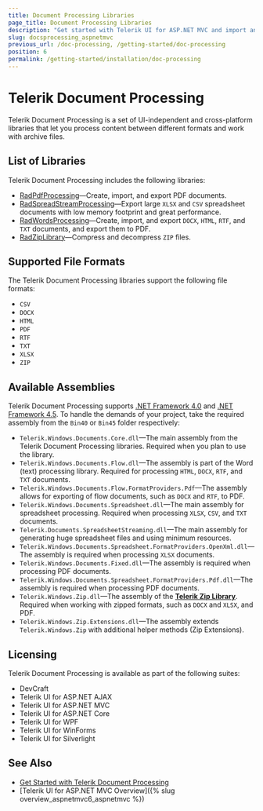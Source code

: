 ```yaml
---
title: Document Processing Libraries
page_title: Document Processing Libraries
description: "Get started with Telerik UI for ASP.NET MVC and import and export content between different formats and work with archive files by using Telerik Document Processing."
slug: docsprocessing_aspnetmvc
previous_url: /doc-processing, /getting-started/doc-processing
position: 6
permalink: /getting-started/installation/doc-processing
---
```


# Telerik Document Processing

Telerik Document Processing is a set of UI-independent and cross-platform libraries that let you process content between different formats and work with archive files.

## List of Libraries

Telerik Document Processing includes the following libraries:

* [RadPdfProcessing](http://docs.telerik.com/devtools/document-processing/libraries/radpdfprocessing/overview)&mdash;Create, import, and export PDF documents.
* [RadSpreadStreamProcessing](http://docs.telerik.com/devtools/document-processing/libraries/radspreadstreamprocessing/overview)&mdash;Export large `XLSX` and `CSV` spreadsheet documents with low memory footprint and great performance.
* [RadWordsProcessing](http://docs.telerik.com/devtools/document-processing/libraries/radwordsprocessing/overview)&mdash;Create, import, and export `DOCX`, `HTML`, `RTF`, and `TXT` documents, and export them to PDF.
* [RadZipLibrary](http://docs.telerik.com/devtools/document-processing/libraries/radziplibrary/overview)&mdash;Compress and decompress `ZIP` files.

## Supported File Formats

The Telerik Document Processing libraries support the following file formats:

* `CSV`
* `DOCX`
* `HTML`
* `PDF`
* `RTF`
* `TXT`
* `XLSX`
* `ZIP`

## Available Assemblies

Telerik Document Processing supports [.NET Framework 4.0](https://dotnet.microsoft.com/download/dotnet-framework/net40) and [.NET Framework 4.5](https://www.microsoft.com/en-us/download/details.aspx?id=30653). To handle the demands of your project, take the required assembly from the `Bin40` or `Bin45` folder respectively:

* `Telerik.Windows.Documents.Core.dll`&mdash;The main assembly from the Telerik Document Processing libraries. Required when you plan to use the library.
* `Telerik.Windows.Documents.Flow.dll`&mdash;The assembly is part of the Word (text) processing library. Required for processing `HTML`, `DOCX`, `RTF`, and `TXT` documents.
* `Telerik.Windows.Documents.Flow.FormatProviders.Pdf`&mdash;The assembly allows for exporting of flow documents, such as `DOCX` and `RTF`, to PDF.
* `Telerik.Windows.Documents.Spreadsheet.dll`&mdash;The main assembly for spreadsheet processing. Required when processing `XLSX`, `CSV`, and `TXT` documents.
* `Telerik.Documents.SpreadsheetStreaming.dll`&mdash;The main assembly for generating huge spreadsheet files and using minimum resources.
* `Telerik.Windows.Documents.Spreadsheet.FormatProviders.OpenXml.dll`&mdash;The assembly is required when processing `XLSX` documents.
* `Telerik.Windows.Documents.Fixed.dll`&mdash;The assembly is required when processing PDF documents.
* `Telerik.Windows.Documents.Spreadsheet.FormatProviders.Pdf.dll`&mdash;The assembly is required when processing PDF documents.
* `Telerik.Windows.Zip.dll`&mdash;The assembly of the [**Telerik Zip Library**](http://demos.telerik.com/aspnet-ajax/ziplibrary/examples/overview/defaultcs.aspx). Required when working with zipped formats, such as `DOCX` and `XLSX`, and PDF.
* `Telerik.Windows.Zip.Extensions.dll`&mdash;The assembly extends `Telerik.Windows.Zip` with additional helper methods (Zip Extensions).

## Licensing

Telerik Document Processing is available as part of the following suites:

* DevCraft
* Telerik UI for ASP.NET AJAX
* Telerik UI for ASP.NET MVC
* Telerik UI for ASP.NET Core
* Telerik UI for WPF
* Telerik UI for WinForms
* Telerik UI for Silverlight

## See Also

* [Get Started with Telerik Document Processing](http://docs.telerik.com/devtools/document-processing/installation-and-deployment/installing-on-your-computer)
* [Telerik UI for ASP.NET MVC Overview]({% slug overview_aspnetmvc6_aspnetmvc %})
